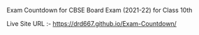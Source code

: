 Exam Countdown for CBSE Board Exam (2021-22) for Class 10th

Live Site URL :-  https://drd667.github.io/Exam-Countdown/
